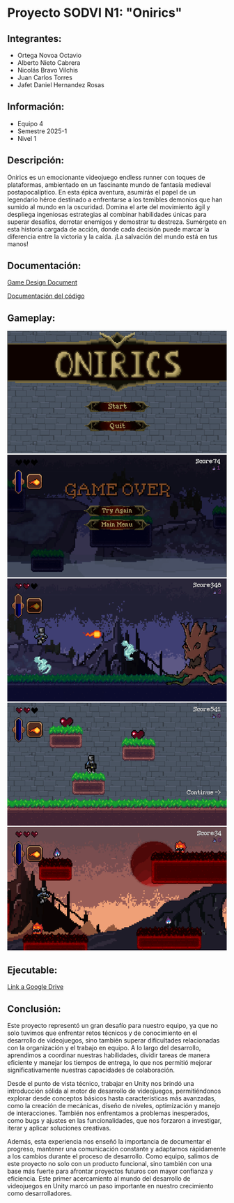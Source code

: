 # Proyecto SODVI N1: "Onirics"
## Integrantes:
 - Ortega Novoa Octavio
 - Alberto Nieto Cabrera
 - Nicolás Bravo Vilchis
 - Juan Carlos Torres
 - Jafet Daniel Hernandez Rosas
## Información:
 - Equipo 4
 - Semestre 2025-1
 - Nivel 1
## Descripción:
Onirics es un emocionante videojuego endless runner con toques de plataformas, ambientado en un fascinante mundo de fantasía medieval postapocalíptico. En esta épica aventura, asumirás el papel de un legendario héroe destinado a enfrentarse a los temibles demonios que han sumido al mundo en la oscuridad. Domina el arte del movimiento ágil y despliega ingeniosas estrategias al combinar habilidades únicas para superar desafíos, derrotar enemigos y demostrar tu destreza. Sumérgete en esta historia cargada de acción, donde cada decisión puede marcar la diferencia entre la victoria y la caída. ¡La salvación del mundo está en tus manos!
## Documentación:
[Game Design Document](https://docs.google.com/document/d/1_jeumNhiDDIlDwldw26V9yBszaTCB5tIoWwKTS6C_E4/edit)

[Documentación del código](https://github.com/notsunnyatall/EndlessRunnerProject/blob/main/Assets/Scripts/ScriptingAPI.md)
## Gameplay:
![alt text](image.png)
![alt text](image-1.png)
![alt text](image-2.png)
![alt text](image-3.png)
![alt text](image-4.png)
## Ejecutable:
[Link a Google Drive](https://drive.google.com/file/d/16i2FcAUFwLBTEBSk64sGCgyWTqiz0ibq/view?usp=sharing)
## Conclusión:
Este proyecto representó un gran desafío para nuestro equipo, ya que no solo tuvimos que enfrentar retos técnicos y de conocimiento en el desarrollo de videojuegos, sino también superar dificultades relacionadas con la organización y el trabajo en equipo. A lo largo del desarrollo, aprendimos a coordinar nuestras habilidades, dividir tareas de manera eficiente y manejar los tiempos de entrega, lo que nos permitió mejorar significativamente nuestras capacidades de colaboración.

Desde el punto de vista técnico, trabajar en Unity nos brindó una introducción sólida al motor de desarrollo de videojuegos, permitiéndonos explorar desde conceptos básicos hasta características más avanzadas, como la creación de mecánicas, diseño de niveles, optimización y manejo de interacciones. También nos enfrentamos a problemas inesperados, como bugs y ajustes en las funcionalidades, que nos forzaron a investigar, iterar y aplicar soluciones creativas.

Además, esta experiencia nos enseñó la importancia de documentar el progreso, mantener una comunicación constante y adaptarnos rápidamente a los cambios durante el proceso de desarrollo. Como equipo, salimos de este proyecto no solo con un producto funcional, sino también con una base más fuerte para afrontar proyectos futuros con mayor confianza y eficiencia. Este primer acercamiento al mundo del desarrollo de videojuegos en Unity marcó un paso importante en nuestro crecimiento como desarrolladores.
